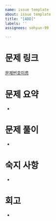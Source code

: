 ```yaml
---
name: issue template
about: issue template
title: "[ADD]"
labels: ''
assignees: sohyun-99

---
```


# 문제 링크
[문제번호이름](링크)

# 문제 요약
- 

# 문제 풀이
- 


# 숙지 사항
- 



# 회고
-

